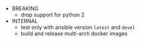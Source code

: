 * BREAKING
  * drop support for python 2
* INTERNAL
  * test only with ansible version `latest` and `devel`
  * build and release multi-arch docker images
